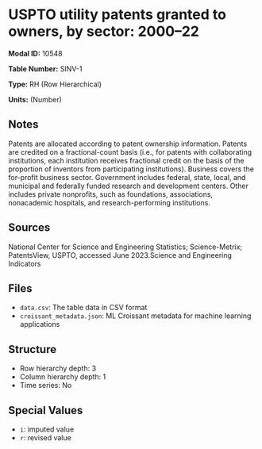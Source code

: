 # USPTO utility patents granted to owners, by sector: 2000–22

**Modal ID:** 10548

**Table Number:** SINV-1

**Type:** RH (Row Hierarchical)

**Units:** (Number)

## Notes

Patents are allocated according to patent ownership information. Patents are credited on a fractional-count basis (i.e., for patents with collaborating institutions, each institution receives fractional credit on the basis of the proportion of inventors from participating institutions). Business covers the for-profit business sector. Government includes federal, state, local, and municipal and federally funded research and development centers. Other includes private nonprofits, such as foundations, associations, nonacademic hospitals, and research-performing institutions.

## Sources

National Center for Science and Engineering Statistics; Science-Metrix; PatentsView, USPTO, accessed June 2023.Science and Engineering Indicators

## Files

- `data.csv`: The table data in CSV format
- `croissant_metadata.json`: ML Croissant metadata for machine learning applications

## Structure

- Row hierarchy depth: 3
- Column hierarchy depth: 1
- Time series: No

## Special Values

- `i`: imputed value
- `r`: revised value
